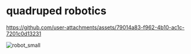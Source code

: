# quadruped robotics


https://github.com/user-attachments/assets/79014a83-f962-4b10-ac1c-7201c0d13231


![robot_small](https://github.com/user-attachments/assets/c37694f7-8e7f-4e19-a3bc-2f873928459a)

